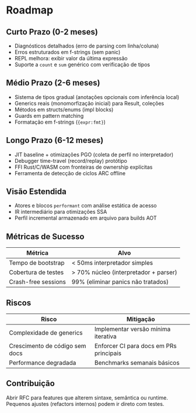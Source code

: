 # Roadmap

## Curto Prazo (0-2 meses)
- Diagnósticos detalhados (erro de parsing com linha/coluna)
- Erros estruturados em f-strings (sem panic)
- REPL melhora: exibir valor da última expressão
- Suporte a `count` e `sum` genérico com verificação de tipos

## Médio Prazo (2-6 meses)
- Sistema de tipos gradual (anotações opcionais com inferência local)
- Generics reais (monomorfização inicial) para Result, coleções
- Métodos em structs/enums (impl blocks)
- Guards em pattern matching
- Formatação em f-strings (`{expr:fmt}`)

## Longo Prazo (6-12 meses)
- JIT baseline + otimizações PGO (coleta de perfil no interpretador)
- Debugger time-travel (record/replay) protótipo
- FFI Rust/C/WASM com fronteiras de ownership explícitas
- Ferramenta de detecção de ciclos ARC offline

## Visão Estendida
- Atores e blocos `performant` com análise estática de acesso
- IR intermediário para otimizações SSA
- Perfil incremental armazenado em arquivo para builds AOT

## Métricas de Sucesso
| Métrica | Alvo |
|---------|------|
| Tempo de bootstrap | < 50ms interpretador simples |
| Cobertura de testes | > 70% núcleo (interpretador + parser) |
| Crash-free sessions | 99% (eliminar panics não tratados) |

## Riscos
| Risco | Mitigação |
|-------|-----------|
| Complexidade de generics | Implementar versão mínima iterativa |
| Crescimento de código sem docs | Enforcer CI para docs em PRs principais |
| Performance degradada | Benchmarks semanais básicos |

## Contribuição
Abrir RFC para features que alterem sintaxe, semântica ou runtime. Pequenos ajustes (refactors internos) podem ir direto com testes.
